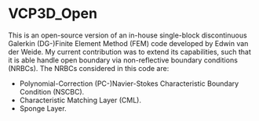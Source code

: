 # VCP3D_Open

This is an open-source version of an in-house single-block discontinuous Galerkin (DG-)Finite Element Method (FEM) code developed by Edwin van der Weide. My current contribution was to extend its capabilities, such that it is able handle open boundary via non-reflective boundary conditions (NRBCs). The NRBCs considered in this code are:

* Polynomial-Correction (PC-)Navier-Stokes Characteristic Boundary Condition (NSCBC).
* Characteristic Matching Layer (CML).
* Sponge Layer.

